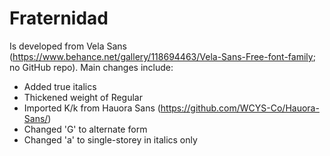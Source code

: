 # Fraternidad
Is developed from Vela Sans (https://www.behance.net/gallery/118694463/Vela-Sans-Free-font-family; no GitHub repo). Main changes include:

- Added true italics
- Thickened weight of Regular
- Imported K/k from Hauora Sans (https://github.com/WCYS-Co/Hauora-Sans/)
- Changed 'G' to alternate form
- Changed 'a' to single-storey in italics only
